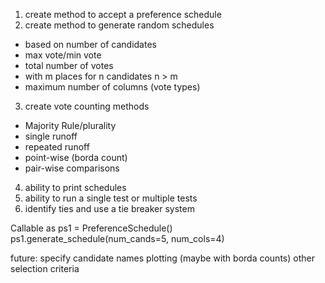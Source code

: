 1. create method to accept a preference schedule
2. create method to generate random schedules
  * based on number of candidates
  * max vote/min vote
  * total number of votes
  * with m places for n candidates n > m
  * maximum number of columns (vote types)

3. create vote counting methods
  * Majority Rule/plurality
  * single runoff
  * repeated runoff
  * point-wise (borda count)
  * pair-wise comparisons
4. ability to print schedules
5. ability to run a single test or multiple tests
6. identify ties and use a tie breaker system

Callable as
ps1 = PreferenceSchedule()
ps1.generate_schedule(num_cands=5, num_cols=4)

future:
specify candidate names
plotting (maybe with borda counts)
other selection criteria
